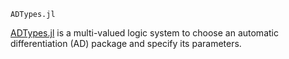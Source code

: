```
ADTypes.jl
```

[ADTypes.jl](https://github.com/SciML/ADTypes.jl) is a multi-valued logic system to choose an automatic differentiation (AD) package and specify its parameters.
